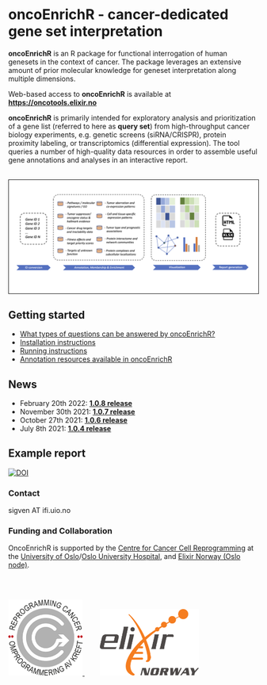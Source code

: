 # oncoEnrichR - cancer-dedicated gene set interpretation

**oncoEnrichR** is an R package for functional interrogation of human genesets in the context of cancer. The package leverages an extensive amount of prior molecular knowledge for geneset interpretation along multiple dimensions.

Web-based access to **oncoEnrichR** is available at <b><https://oncotools.elixir.no></b>

**oncoEnrichR** is primarily intended for exploratory analysis and prioritization of a gene list (referred to here as **query set**) from high-throughput cancer biology experiments, e.g. genetic screens (siRNA/CRISPR), protein proximity labeling, or transcriptomics (differential expression). The tool queries a number of high-quality data resources in order to assemble useful gene annotations and analyses in an interactive report.

<br>

<img src="man/figures/oncoenrichr_overview.png" align="center" border="1"/>


## Getting started

* [What types of questions can be answered by oncoEnrichR?](https://sigven.github.io/oncoEnrichR/index.html#questions-adressed-by-oncoenrichr)
* [Installation instructions](https://sigven.github.io/oncoEnrichR/articles/installation.html)
* [Running instructions](https://sigven.github.io/oncoEnrichR/articles/running.html)
* [Annotation resources available in oncoEnrichR](https://sigven.github.io/oncoEnrichR/articles/annotation_resources.html)

## News

-   February 20th 2022: [**1.0.8 release**](https://sigven.github.io/oncoEnrichR/articles/CHANGELOG.html#version-1-0-8)
-   November 30th 2021: [**1.0.7 release**](https://sigven.github.io/oncoEnrichR/articles/CHANGELOG.html#version-1-0-7)
-   October 27th 2021: [**1.0.6 release**](https://sigven.github.io/oncoEnrichR/articles/CHANGELOG.html#version-1-0-6)
-   July 8th 2021: [**1.0.4 release**](https://sigven.github.io/oncoEnrichR/articles/CHANGELOG.html#version-1-0-4)

## Example report

<a href="https://doi.org/10.5281/zenodo.5737599"><img src="https://zenodo.org/badge/DOI/10.5281/zenodo.5737599.svg" alt="DOI"/></a>

### Contact

sigven AT ifi.uio.no

### Funding and Collaboration

OncoEnrichR is supported by the [Centre for Cancer Cell Reprogramming](https://www.med.uio.no/cancell/english/) at the [University of Oslo](https://www.uio.no)/[Oslo University Hospital](https://radium.no), and [Elixir Norway (Oslo node)](https://elixir.no/organization/organisation/elixir-uio).

<br> <br>

<p float="left">
  <a href="https://www.med.uio.no/cancell/english/">
     <img src="man/figures/can-cell.png" width="150" >
  </a>
  &nbsp;&nbsp;&nbsp;&nbsp;&nbsp;&nbsp;&nbsp;
  <a href="https://elixir.no/organization/organisation/elixir-uio">
     <img src="man/figures/elixir_norway.png" width="200" />
  </a>
</p>

